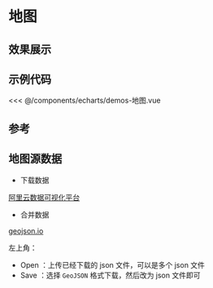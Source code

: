 # 地图


## 效果展示


<EChartDemo />
<script setup>
import EChartDemo from '../../../components/echarts/demos-地图.vue'

</script>


## 示例代码

<<< @/components/echarts/demos-地图.vue


## 参考 

## 地图源数据

- 下载数据


[阿里云数据可视化平台](http://datav.aliyun.com/portal/school/atlas/area_selector)

- 合并数据

[geojson.io](https://geojson.io/#map=2/30.15/103.17)

左上角：

- Open ：上传已经下载的 json 文件，可以是多个 json 文件
- Save ：选择 `GeoJSON` 格式下载，然后改为 json 文件即可
